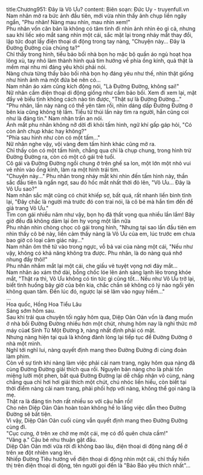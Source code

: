 title:Chương951: Đây là Vô Ưu?
content:
Biên soạn: Đức Uy - truyenfull.vn<br>Nam nhân mở ra bức ảnh đầu tiên, mới vừa nhìn thấy ảnh chụp liền ngây ngẩn, "Phu nhân! Nàng mau nhìn, mau nhìn xem!"<br>Phu nhân vốn căn bản là không có tâm tình đi nhìn ảnh nhìn ẻo gì cả, nhưng sau khi liếc xéo mắt sang nhìn một cái, sắc mặt lại trong nháy mắt thay đổi, lập tức đoạt lấy điện thoại di động trong tay nàng, "Chuyện này... Đây là Đường Đường của chúng ta?"<br>Chỉ thấy trong hình, tiểu bảo bối nhà bọn họ mặc bộ quần áo ngủ hoạt họa lông xù, tay nhỏ làm thành hình quả tim hướng về phía ống kính, quả thật là mềm mại nhu mì đáng yêu khỏi phải nói.<br>Nàng chưa từng thấy bảo bối nhà bọn họ đáng yêu như thế, nhìn thật giống như hình ảnh mà một đứa bé nên có...<br>Nam nhân áo xám cũng kích động nói, "Là Đường Đường, không sai!"<br>Nữ nhân cầm điện thoại di động giống như cầm bảo bối. Xem đi xem lại, mặt đầy vẻ biểu tình không cách nào tin được, "Thật sự là Đường Đường..."<br>"Phu nhân, lần này nàng có thể yên tâm rồi, nhìn dáng dấp Đường Đường ở bên kia cũng không tệ lắm. Tiểu tử thúi lần này tìm ra người, hẳn cũng coi như là đáng tin." Nam nhân trấn an nói.<br>Ánh mắt phu nhân không nỡ dời đi khỏi tấm hình, ngữ khí gấp gáp hỏi, "Có còn ảnh chụp khác hay không?"<br>"Phía sau hình như còn có một tấm..."<br>Nữ nhân nghe vậy, vội vàng đem tấm hình khác cũng mở ra.<br>Chỉ thấy còn có một tấm hình, chẳng qua chỉ là chụp chung, trong hình trừ Đường Đường ra, còn có một cô gái trẻ tuổi.<br>Cô gái và Đường Đường ngồi chung ở trên ghế sa lon, một lớn một nhỏ vui vẻ nhìn vào ống kính, làm ra một hình trái tim.<br>"Chuyện này..." Phu nhân trong nháy mắt khi nhìn đến tấm hình này, thần sắc đầu tiên là ngẩn ngơ, sau đó hốc mắt nhất thời đỏ lên, "Vô Ưu... Đây là Vô Ưu sao?"<br>Nam nhân sắc mặt cũng có chút khiếp sợ, bất quá, rất nhanh liền bình tĩnh lại, "Đây chắc là người mà trước đó con trai nói, là cô bé mà hắn tìm đến để giả trang Vô Ưu."<br>Tìm con gái nhiều năm như vậy, bọn họ đã thất vọng qua nhiều lần lắm! Bây giờ đều đã không dám lại ôm hy vọng một lần nữa<br>Phu nhân nhìn chòng chọc cô gái trong hình, "Nhưng tại sao lần đầu tiên em nhìn thấy cô bé này, liền cảm thấy nàng là Vô Ưu của em, lúc trước em chưa bao giờ có loại cảm giác này..."<br>Nam nhân ôm thê tử vào trong ngực, vỗ bả vai của nàng một cái, "Nếu như vậy, không có khả năng không tra được. Phu nhân, là do nàng quá nhớ nhung đấy thôi!"<br>Phu nhân nhắm mắt lại một cái, che giấu vẻ tuyệt vọng nơi đáy mắt...<br>Nam nhân áo xám thở dài, bỗng chốc lóe lên ánh sáng lạnh lẽo trong khóe mắt, "Thật ra thì, Vô Ưu không có tin tức gì cũng tốt... Nếu như Vô Ưu trở lại, biết tình huống bây giờ của bên kia, chắc chắn sẽ không có lý nào ngồi yên không quan tâm. Đến lúc đó, ngược lại sẽ lâm vào nguy hiểm..."<br>...<br>Hoa quốc, Hồng Hoa Tiểu Lâu<br>Sáng sớm hôm sau.<br>Sau khi trải qua chuyện tối ngày hôm qua, Diệp Oản Oản vốn là đang muốn ở nhà bồi Đường Đường nhiều hơn một chút, nhưng hôm nay là nghi thức mở máy của《 Sinh Tử Một Đường 》, nàng nhất định phải có mặt.<br>Nhưng nàng hiện tại quả là không đành lòng lại tiếp tục để Đường Đường ở nhà một mình.<br>Nghĩ tới nghĩ lui, nàng quyết định mang theo Đường Đường đi cùng đoàn làm phim.<br>Còn về sự tình khi nàng làm việc phải cải nam trang, ngày hôm qua nàng đã cùng Đường Đường giải thích qua rồi. Nguyên bản nàng cho là phải tốn miệng lưỡi một phen, bất quá Đường Đường lại dễ chấp nhận vô cùng, nàng chẳng qua chỉ hơi hơi giải thích một chút, chú nhóc liền hiểu, còn biết tại thời điểm nàng cải nam trang, phải phối hợp với nàng, không thể gọi nàng là mẹ.<br>Thật ra là đáng tin hơn rất nhiều so với cậu hắn rồi!<br>Cho nên Diệp Oản Oản hoàn toàn không hề lo lắng việc dẫn theo Đường Đường sẽ bất tiện.<br>Vì vậy, Diệp Oản Oản cuối cùng vẫn quyết định mang theo Đường Đường cùng đi.<br>"Cục cưng, ở trên xe chờ mẹ một cái, mẹ có đồ quên chưa cầm!"<br>"Vâng ạ." Cậu bé nhu thuận gật đầu.<br>Diệp Oản Oản mới vừa rời đi không bao lâu, điện thoại di động nàng để ở trên xe đột nhiên vang lên.<br>Nhiếp Đường Tiêu hướng về điện thoại di động nhìn một cái, chỉ thấy hiển thị trên điện thoại di động, tên người gọi đến là "Bảo Bảo yêu thích nhất"...